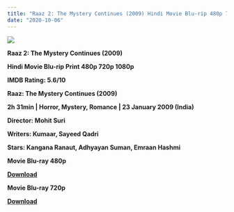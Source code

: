 ```yaml
---
title: "Raaz 2: The Mystery Continues (2009) Hindi Movie Blu-rip 480p 720p"
date: "2020-10-06"
---
```


[**![](https://1.bp.blogspot.com/-ePkrMxEFGcw/Xtd_cyCbP4I/AAAAAAAACaM/fsEZxlhoimYwkDgLeInO4ZOxpPNCbsD5QCLcBGAsYHQ/s1600/raaz_the_mystery_continues2.jpg)**](https://1.bp.blogspot.com/-ePkrMxEFGcw/Xtd_cyCbP4I/AAAAAAAACaM/fsEZxlhoimYwkDgLeInO4ZOxpPNCbsD5QCLcBGAsYHQ/s1600/raaz_the_mystery_continues2.jpg)

 **Raaz 2: The Mystery Continues (2009)**

**Hindi Movie Blu-rip Print 480p 720p 1080p**

**IMDB Rating: 5.6/10**

**Raaz: The Mystery Continues (2009)**

**2h 31min | Horror, Mystery, Romance | 23 January 2009 (India)**

**Director: Mohit Suri**

**Writers: Kumaar, Sayeed Qadri**

**Stars: Kangana Ranaut, Adhyayan Suman, Emraan Hashmi**

 **Movie Blu-ray 480p**

[**Download**](https://links.265bkt.xyz/lxi93213082/)

 **Movie Blu-ray 720p**

[**Download**](https://links.265bkt.xyz/lxi93213089/)
